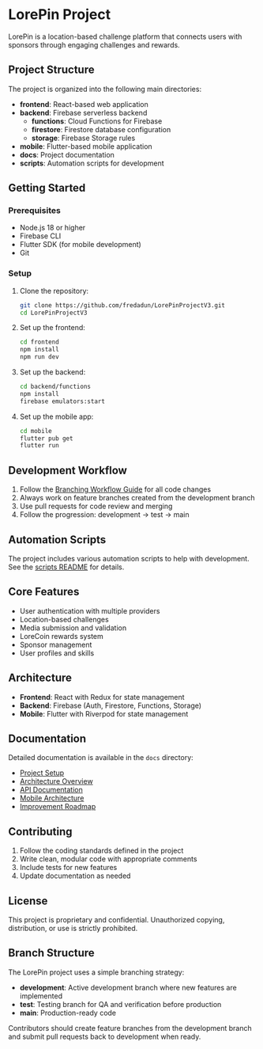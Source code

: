 # LorePin Project

LorePin is a location-based challenge platform that connects users with sponsors through engaging challenges and rewards.

## Project Structure

The project is organized into the following main directories:

- **frontend**: React-based web application
- **backend**: Firebase serverless backend
  - **functions**: Cloud Functions for Firebase
  - **firestore**: Firestore database configuration
  - **storage**: Firebase Storage rules
- **mobile**: Flutter-based mobile application
- **docs**: Project documentation
- **scripts**: Automation scripts for development

## Getting Started

### Prerequisites

- Node.js 18 or higher
- Firebase CLI
- Flutter SDK (for mobile development)
- Git

### Setup

1. Clone the repository:
   ```bash
   git clone https://github.com/fredadun/LorePinProjectV3.git
   cd LorePinProjectV3
   ```

2. Set up the frontend:
   ```bash
   cd frontend
   npm install
   npm run dev
   ```

3. Set up the backend:
   ```bash
   cd backend/functions
   npm install
   firebase emulators:start
   ```

4. Set up the mobile app:
   ```bash
   cd mobile
   flutter pub get
   flutter run
   ```

## Development Workflow

1. Follow the [Branching Workflow Guide](docs/BranchingWorkflow.md) for all code changes
2. Always work on feature branches created from the development branch
3. Use pull requests for code review and merging
4. Follow the progression: development → test → main

## Automation Scripts

The project includes various automation scripts to help with development. See the [scripts README](scripts/README.md) for details.

## Core Features

- User authentication with multiple providers
- Location-based challenges
- Media submission and validation
- LoreCoin rewards system
- Sponsor management
- User profiles and skills

## Architecture

- **Frontend**: React with Redux for state management
- **Backend**: Firebase (Auth, Firestore, Functions, Storage)
- **Mobile**: Flutter with Riverpod for state management

## Documentation

Detailed documentation is available in the `docs` directory:

- [Project Setup](docs/ProjectSetup.md)
- [Architecture Overview](docs/ArchitectureOverview.md)
- [API Documentation](docs/APIDocumentation.md)
- [Mobile Architecture](docs/MobileArchitecture.md)
- [Improvement Roadmap](docs/ImprovementRoadmap.md)

## Contributing

1. Follow the coding standards defined in the project
2. Write clean, modular code with appropriate comments
3. Include tests for new features
4. Update documentation as needed

## License

This project is proprietary and confidential. Unauthorized copying, distribution, or use is strictly prohibited.

## Branch Structure

The LorePin project uses a simple branching strategy:

- **development**: Active development branch where new features are implemented
- **test**: Testing branch for QA and verification before production
- **main**: Production-ready code

Contributors should create feature branches from the development branch and submit pull requests back to development when ready.
